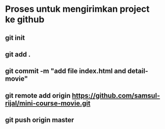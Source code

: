 # Proses untuk mengirimkan project ke github 
## git init
## git add .
## git commit -m "add file index.html and detail-movie"
## git remote add origin https://github.com/samsul-rijal/mini-course-movie.git
## git push origin master